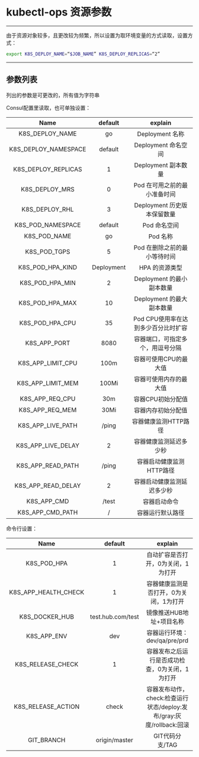 # kubectl-ops 资源参数

----
由于资源对象较多，且更改较为频繁，所以设置为取环境变量的方式读取，设置方式：
```bash
export K8S_DEPLOY_NAME=“$JOB_NAME” K8S_DEPLOY_REPLICAS=“2”
```
----

## 参数列表

列出的参数是可更改的，所有值为字符串

Consul配置里读取，也可单独设置：

|Name|default|explain|
|:-----:|:-------:|:-------:|
|K8S_DEPLOY_NAME|go|Deployment 名称|
|K8S_DEPLOY_NAMESPACE|default|Deployment 命名空间|
|K8S_DEPLOY_REPLICAS|1|Deployment 副本数量|
|K8S_DEPLOY_MRS|0|Pod 在可用之前的最小准备时间|
|K8S_DEPLOY_RHL|3|Deployment 历史版本保留数量|
|K8S_POD_NAMESPACE|default|Pod 命名空间|
|K8S_POD_NAME|go|Pod 名称|
|K8S_POD_TGPS|5|Pod 在删除之前的最小等待时间|
|K8S_POD_HPA_KIND|Deployment|HPA 的资源类型|
|K8S_POD_HPA_MIN|2|Deployment 的最小副本数量|
|K8S_POD_HPA_MAX|10|Deployment 的最大副本数量|
|K8S_POD_HPA_CPU|35|Pod CPU使用率在达到多少百分比时扩容|
|K8S_APP_PORT|8080|容器端口，可指定多个，用逗号分隔|
|K8S_APP_LIMIT_CPU|100m|容器可使用CPU的最大值|
|K8S_APP_LIMIT_MEM|100Mi|容器可使用内存的最大值|
|K8S_APP_REQ_CPU|30m|容器CPU初始分配值|
|K8S_APP_REQ_MEM|30Mi|容器内存初始分配值|
|K8S_APP_LIVE_PATH|/ping|容器健康监测HTTP路径|
|K8S_APP_LIVE_DELAY|2|容器健康监测延迟多少秒|
|K8S_APP_READ_PATH|/ping|容器启动健康监测HTTP路径|
|K8S_APP_READ_DELAY|2|容器启动健康监测延迟多少秒|
|K8S_APP_CMD|/test|容器启动命令|
|K8S_APP_CMD_PATH|/|容器运行默认路径|

命令行设置：

|Name|default|explain|
|:--------:|:--------:|:------------:|
|K8S_POD_HPA|1|自动扩容是否打开，0为关闭，1为打开|
|K8S_APP_HEALTH_CHECK|1|容器健康监测是否打开，0为关闭，1为打开|
|K8S_DOCKER_HUB|test.hub.com/test|镜像推送HUB地址+项目名称|
|K8S_APP_ENV|dev|容器运行环境：dev/qa/pre/prd|
|K8S_RELEASE_CHECK|1|容器发布之后运行是否成功检查，0为关闭，1为打开|
|K8S_RELEASE_ACTION|check|容器发布动作，check:检查运行状态/deploy:发布/gray:灰度/rollback:回滚|
|GIT_BRANCH|origin/master|GIT代码分支/TAG|
